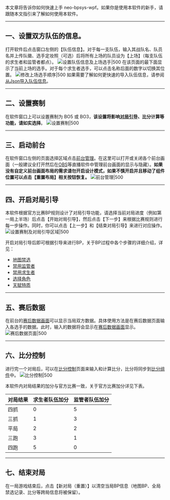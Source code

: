 本文章将告诉你如何快速上手 neo-bpsys-wpf。如果你是使用本软件的新手，请跟随本文指引来了解如何使用本软件。

---

## 一、设置双方队伍的信息。
打开软件后点击窗口左侧的【队伍信息】。对于每一支队伍，输入其战队名、队员名并上传队徽、选手定妆照（可选）后将所有上场的队员设为【上场】（每支队伍的求生者和监管者都点）。
![设置队伍信息及上场选手|500](images/设置队伍信息及上场选手.png)
在该页面的最下面显示了当前上场的选手。对于每个求生者选手，可以点击名称后面的数字以切换其位置。
![修改上场选手顺序|500](images/修改上场选手顺序.png)
如果需要了解如何更快速的导入队伍信息，请参阅[从Json导入队伍信息](高级选项/从Json导入队伍信息.md)。

---

## 二、设置赛制
在软件窗口上可以设置赛制为 BO5 或 BO3，**该设置将影响[对局引导](窗口/后台控制窗口/对局信息及导航.md)、比分计算等功能，请如实选择**。
![设置赛制|500](images/设置赛制.png)

---

## 三、启动前台
在软件窗口左侧的页面选择区域点击[前台管理](页面/前台管理.md)。在这里可以打开或关闭各个前台画面（一般建议全打开然后在[OBS](https://obsproject.com/download)等直播软件中管理前台画面的显示与隐藏）。**如果没有自定义前台画面布局的需求请勿开启设计模式，如果不慎开启并且移动了组件位置可以点击【重置布局】相关按钮恢复。**
![前台管理|500](images/前台管理.png)

---

## 四、开启对局引导
本软件根据官方比赛BP规则设计了对局引导功能，请选择当前对局进度（例如第一局上半场）后点击【开始对局引导】，然后点击【下一步】来根据比赛规则进行每一步操作。同时，你可以点击【上一步】和【结束对局引导】来进行对应操作。
![设置赛制及对局引导区域|500](images/对局引导_未开始.png)

开启对局引导后即可根据引导来进行BP，关于BP过程中各个步骤的详细介绍，详见：

+ [地图禁选](页面/地图禁选.md)
+ [禁用监管者](页面/禁用监管者.md)
+ [禁用求生者](页面/禁用求生者.md)
+ [选择角色](页面/选择角色.md)
+ [天赋特质](页面/天赋特质.md)

---

## 五、赛后数据
在前台的[赛后数据画面](窗口/前台窗口/赛后数据画面.md)可以显示当局双方数据。具体使用方法是在赛后数据页面输入各选手的数据。此时，输入的数据将会显示在[赛后数据画面](窗口/前台窗口/赛后数据画面.md)显示。
![赛后数据页面|500](images/赛后数据页面.png)

---

## 六、比分控制
进行完一个对局后，可以在[比分控制](页面/比分控制.md)页面来输入和计算比分，比分将同步到[比分组件](窗口/前台窗口/比分组件.md)中。
![比分控制|500](images/比分控制.png)

本软件内对局结果的加分与官方比赛一致，关于官方比赛加分详见下表。

| **对局结果** | **求生者队伍加分** | **监管者队伍加分** |
| --- | --- | --- |
| 四抓 | 0 | 5 |
| 三抓 | 1 | 3 |
| 平局 | 2 | 2 |
| 三跑 | 3 | 1 |
| 四跑 | 5 | 0 |

---

## 七、结束对局
在一局游戏结束后，点击【新对局（重置）】以清空当局BP信息（地图BP、全局禁选记录、比分等跨局信息将被保留）。
